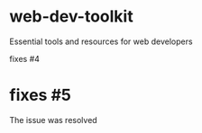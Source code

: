 # web-dev-toolkit
Essential tools and resources for web developers

fixes #4
# fixes #5
The issue was resolved
